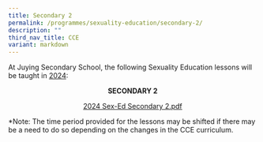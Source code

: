 ```yaml
---
title: Secondary 2
permalink: /programmes/sexuality-education/secondary-2/
description: ""
third_nav_title: CCE
variant: markdown
---
```

<p>At Juying Secondary School, the following Sexuality Education lessons will be taught in&nbsp;<u>2024</u>:</p>
<p style="text-align: center;"><strong>SECONDARY 2</strong></p>
<p style="text-align: center;"><a href="https://drive.google.com/file/d/1yhDoV8jl48IjIt0ru_qch_h5eaBAOtbL/view?usp=sharing">2024 Sex-Ed Secondary 2.pdf</a></p>
<p>*Note: The time period provided for the lessons may be shifted if there may be a need to do so depending on the changes in the CCE curriculum.</p>